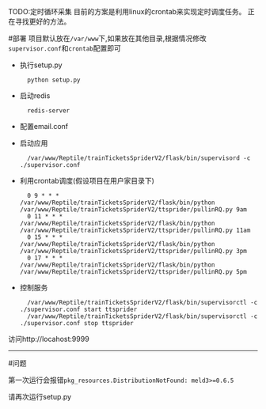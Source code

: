 TODO:定时循环采集
目前的方案是利用linux的crontab来实现定时调度任务。
正在寻找更好的方法。


#部署
项目默认放在`/var/www`下,如果放在其他目录,根据情况修改`supervisor.conf`和`crontab`配置即可

- 执行setup.py

        python setup.py

- 启动redis

        redis-server

- 配置email.conf

- 启动应用

        /var/www/Reptile/trainTicketsSpriderV2/flask/bin/supervisord -c ./supervisor.conf


- 利用crontab调度(假设项目在用户家目录下)

        0 9 * * *  /var/www/Reptile/trainTicketsSpriderV2/flask/bin/python /var/www/Reptile/trainTicketsSpriderV2/ttsprider/pullinRQ.py 9am
        0 11 * * * /var/www/Reptile/trainTicketsSpriderV2/flask/bin/python /var/www/Reptile/trainTicketsSpriderV2/ttsprider/pullinRQ.py 11am
        0 15 * * * /var/www/Reptile/trainTicketsSpriderV2/flask/bin/python /var/www/Reptile/trainTicketsSpriderV2/ttsprider/pullinRQ.py 3pm
        0 17 * * * /var/www/Reptile/trainTicketsSpriderV2/flask/bin/python /var/www/Reptile/trainTicketsSpriderV2/ttsprider/pullinRQ.py 5pm

- 控制服务

        /var/www/Reptile/trainTicketsSpriderV2/flask/bin/supervisorctl -c ./supervisor.conf start ttsprider
        /var/www/Reptile/trainTicketsSpriderV2/flask/bin/supervisorctl -c ./supervisor.conf stop ttsprider

访问http://locahost:9999

---

#问题

第一次运行会报错`pkg_resources.DistributionNotFound: meld3>=0.6.5`

请再次运行setup.py
